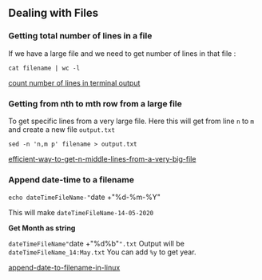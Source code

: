 
## Dealing with Files

### Getting total number of lines in a file

If we have a large file and we need to get number of lines in that file :

`cat filename | wc -l`

[count number of lines in terminal output](https://stackoverflow.com/questions/12457457/count-number-of-lines-in-terminal-output)

### Getting from nth to mth row from a large file

To get specific lines from a very large file. Here this will get from line `n` to `m` and create a new file `output.txt`

`sed -n 'n,m p' filename > output.txt`

[efficient-way-to-get-n-middle-lines-from-a-very-big-file](https://stackoverflow.com/questions/20465034/efficient-way-to-get-n-middle-lines-from-a-very-big-file)

### Append date-time to a filename

`echo dateTimeFileName-"`date +"%d-%m-%Y"` `

This will make `dateTimeFileName-14-05-2020`

**Get Month as string**

`dateTimeFileName"`date +"%d%b"`".txt` Output will be `dateTimeFileName_14:May.txt`
You can add `%y` to get year.

[append-date-to-filename-in-linux](https://stackoverflow.com/questions/1795678/append-date-to-filename-in-linux)
